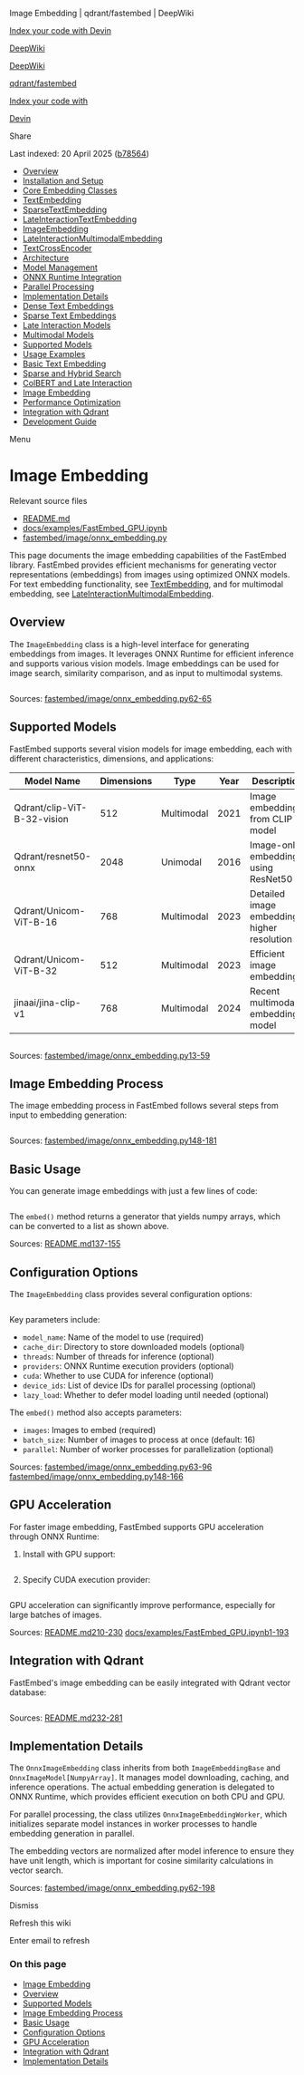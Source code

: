 Image Embedding | qdrant/fastembed | DeepWiki

[Index your code with Devin](private-repo.md)

[DeepWiki](https://deepwiki.com)

[DeepWiki](.md)

[qdrant/fastembed](https://github.com/qdrant/fastembed "Open repository")

[Index your code with](private-repo.md)

[Devin](private-repo.md)

Share

Last indexed: 20 April 2025 ([b78564](https://github.com/qdrant/fastembed/commits/b785640b))

- [Overview](qdrant/fastembed/1-overview.md)
- [Installation and Setup](qdrant/fastembed/2-installation-and-setup.md)
- [Core Embedding Classes](qdrant/fastembed/3-core-embedding-classes.md)
- [TextEmbedding](qdrant/fastembed/3.1-textembedding.md)
- [SparseTextEmbedding](qdrant/fastembed/3.2-sparsetextembedding.md)
- [LateInteractionTextEmbedding](qdrant/fastembed/3.3-lateinteractiontextembedding.md)
- [ImageEmbedding](qdrant/fastembed/3.4-imageembedding.md)
- [LateInteractionMultimodalEmbedding](qdrant/fastembed/3.5-lateinteractionmultimodalembedding.md)
- [TextCrossEncoder](qdrant/fastembed/3.6-textcrossencoder.md)
- [Architecture](qdrant/fastembed/4-architecture.md)
- [Model Management](qdrant/fastembed/4.1-model-management.md)
- [ONNX Runtime Integration](qdrant/fastembed/4.2-onnx-runtime-integration.md)
- [Parallel Processing](qdrant/fastembed/4.3-parallel-processing.md)
- [Implementation Details](qdrant/fastembed/5-implementation-details.md)
- [Dense Text Embeddings](qdrant/fastembed/5.1-dense-text-embeddings.md)
- [Sparse Text Embeddings](qdrant/fastembed/5.2-sparse-text-embeddings.md)
- [Late Interaction Models](qdrant/fastembed/5.3-late-interaction-models.md)
- [Multimodal Models](qdrant/fastembed/5.4-multimodal-models.md)
- [Supported Models](qdrant/fastembed/6-supported-models.md)
- [Usage Examples](qdrant/fastembed/7-usage-examples.md)
- [Basic Text Embedding](qdrant/fastembed/7.1-basic-text-embedding.md)
- [Sparse and Hybrid Search](qdrant/fastembed/7.2-sparse-and-hybrid-search.md)
- [ColBERT and Late Interaction](qdrant/fastembed/7.3-colbert-and-late-interaction.md)
- [Image Embedding](qdrant/fastembed/7.4-image-embedding.md)
- [Performance Optimization](qdrant/fastembed/8-performance-optimization.md)
- [Integration with Qdrant](qdrant/fastembed/9-integration-with-qdrant.md)
- [Development Guide](qdrant/fastembed/10-development-guide.md)

Menu

# Image Embedding

Relevant source files

- [README.md](https://github.com/qdrant/fastembed/blob/b785640b/README.md)
- [docs/examples/FastEmbed\_GPU.ipynb](https://github.com/qdrant/fastembed/blob/b785640b/docs/examples/FastEmbed_GPU.ipynb)
- [fastembed/image/onnx\_embedding.py](https://github.com/qdrant/fastembed/blob/b785640b/fastembed/image/onnx_embedding.py)

This page documents the image embedding capabilities of the FastEmbed library. FastEmbed provides efficient mechanisms for generating vector representations (embeddings) from images using optimized ONNX models. For text embedding functionality, see [TextEmbedding](qdrant/fastembed/3.1-textembedding.md), and for multimodal embedding, see [LateInteractionMultimodalEmbedding](qdrant/fastembed/3.5-lateinteractionmultimodalembedding.md).

## Overview

The `ImageEmbedding` class is a high-level interface for generating embeddings from images. It leverages ONNX Runtime for efficient inference and supports various vision models. Image embeddings can be used for image search, similarity comparison, and as input to multimodal systems.

```
```

Sources: [fastembed/image/onnx\_embedding.py62-65](https://github.com/qdrant/fastembed/blob/b785640b/fastembed/image/onnx_embedding.py#L62-L65)

## Supported Models

FastEmbed supports several vision models for image embedding, each with different characteristics, dimensions, and applications:

| Model Name                  | Dimensions | Type       | Year | Description                                  |
| --------------------------- | ---------- | ---------- | ---- | -------------------------------------------- |
| Qdrant/clip-ViT-B-32-vision | 512        | Multimodal | 2021 | Image embeddings from CLIP model             |
| Qdrant/resnet50-onnx        | 2048       | Unimodal   | 2016 | Image-only embeddings using ResNet50         |
| Qdrant/Unicom-ViT-B-16      | 768        | Multimodal | 2023 | Detailed image embeddings, higher resolution |
| Qdrant/Unicom-ViT-B-32      | 512        | Multimodal | 2023 | Efficient image embeddings                   |
| jinaai/jina-clip-v1         | 768        | Multimodal | 2024 | Recent multimodal embedding model            |

```
```

Sources: [fastembed/image/onnx\_embedding.py13-59](https://github.com/qdrant/fastembed/blob/b785640b/fastembed/image/onnx_embedding.py#L13-L59)

## Image Embedding Process

The image embedding process in FastEmbed follows several steps from input to embedding generation:

```
```

Sources: [fastembed/image/onnx\_embedding.py148-181](https://github.com/qdrant/fastembed/blob/b785640b/fastembed/image/onnx_embedding.py#L148-L181)

## Basic Usage

You can generate image embeddings with just a few lines of code:

```
```

The `embed()` method returns a generator that yields numpy arrays, which can be converted to a list as shown above.

Sources: [README.md137-155](https://github.com/qdrant/fastembed/blob/b785640b/README.md#L137-L155)

## Configuration Options

The `ImageEmbedding` class provides several configuration options:

```
```

Key parameters include:

- `model_name`: Name of the model to use (required)
- `cache_dir`: Directory to store downloaded models (optional)
- `threads`: Number of threads for inference (optional)
- `providers`: ONNX Runtime execution providers (optional)
- `cuda`: Whether to use CUDA for inference (optional)
- `device_ids`: List of device IDs for parallel processing (optional)
- `lazy_load`: Whether to defer model loading until needed (optional)

The `embed()` method also accepts parameters:

- `images`: Images to embed (required)
- `batch_size`: Number of images to process at once (default: 16)
- `parallel`: Number of worker processes for parallelization (optional)

Sources: [fastembed/image/onnx\_embedding.py63-96](https://github.com/qdrant/fastembed/blob/b785640b/fastembed/image/onnx_embedding.py#L63-L96) [fastembed/image/onnx\_embedding.py148-166](https://github.com/qdrant/fastembed/blob/b785640b/fastembed/image/onnx_embedding.py#L148-L166)

## GPU Acceleration

For faster image embedding, FastEmbed supports GPU acceleration through ONNX Runtime:

1. Install with GPU support:

   ```
   ```

2. Specify CUDA execution provider:

   ```
   ```

GPU acceleration can significantly improve performance, especially for large batches of images.

Sources: [README.md210-230](https://github.com/qdrant/fastembed/blob/b785640b/README.md#L210-L230) [docs/examples/FastEmbed\_GPU.ipynb1-193](https://github.com/qdrant/fastembed/blob/b785640b/docs/examples/FastEmbed_GPU.ipynb#L1-L193)

## Integration with Qdrant

FastEmbed's image embedding can be easily integrated with Qdrant vector database:

```
```

Sources: [README.md232-281](https://github.com/qdrant/fastembed/blob/b785640b/README.md#L232-L281)

## Implementation Details

The `OnnxImageEmbedding` class inherits from both `ImageEmbeddingBase` and `OnnxImageModel[NumpyArray]`. It manages model downloading, caching, and inference operations. The actual embedding generation is delegated to ONNX Runtime, which provides efficient execution on both CPU and GPU.

For parallel processing, the class utilizes `OnnxImageEmbeddingWorker`, which initializes separate model instances in worker processes to handle embedding generation in parallel.

The embedding vectors are normalized after model inference to ensure they have unit length, which is important for cosine similarity calculations in vector search.

Sources: [fastembed/image/onnx\_embedding.py62-198](https://github.com/qdrant/fastembed/blob/b785640b/fastembed/image/onnx_embedding.py#L62-L198)

Dismiss

Refresh this wiki

Enter email to refresh

### On this page

- [Image Embedding](#image-embedding.md)
- [Overview](#overview.md)
- [Supported Models](#supported-models.md)
- [Image Embedding Process](#image-embedding-process.md)
- [Basic Usage](#basic-usage.md)
- [Configuration Options](#configuration-options.md)
- [GPU Acceleration](#gpu-acceleration.md)
- [Integration with Qdrant](#integration-with-qdrant.md)
- [Implementation Details](#implementation-details.md)
